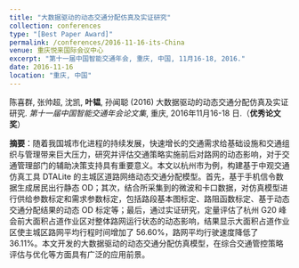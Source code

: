 ```yaml
---
title: "大数据驱动的动态交通分配仿真及实证研究"
collection: conferences
type: "[Best Paper Award]"
permalink: /conferences/2016-11-16-its-China
venue: 重庆悦来国际会议中心
excerpt: "第十一届中国智能交通年会, 重庆, 中国, 11月16-18, 2016."
date: 2016-11-16
location: "重庆, 中国"
---
```


陈喜群, 张帅超, 沈凯, **叶韫**, 孙闻聪 (2016) 大数据驱动的动态交通分配仿真及实证研究. *第十一届中国智能交通年会论文集*, 重庆, 2016年11月16-18 日.（**优秀论文奖**）

**摘要**：随着我国城市化进程的持续发展，快速增长的交通需求给基础设施和交通组织与管理带来巨大压力，研究并评估交通策略实施前后对路网的动态影响，对于交通管理部门的辅助决策支持具有重要意义。本文以杭州市为例，构建基于中观交通仿真工具 DTALite 的主城区道路网络动态交通分配模型。首先，基于手机信令数据生成居民出行静态 OD；其次，结合所采集到的微波和卡口数据，对仿真模型进行供给参数标定和需求参数标定，包括路段基本图标定、路阻函数标定、基于动态交通分配结果的动态 OD 标定等；最后，通过实证研究，定量评估了杭州 G20 峰会前大面积占道作业区对整体路网运行状态的动态影响，结果显示大面积占道作业区使主城区路网平均行程时间增加了 56.60%，路网平均行驶速度降低了 36.11%。本文开发的大数据驱动的动态交通分配仿真模型，在综合交通管控策略评估与优化等方面具有广泛的应用前景。
